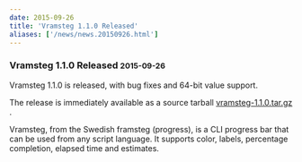 ```yaml
---
date: 2015-09-26
title: 'Vramsteg 1.1.0 Released'
aliases: ['/news/news.20150926.html']
---
```

<div class="col-md-8 main">
 <div class="row">
  <h3>
   Vramsteg 1.1.0 Released
   <small>
    2015-09-26
   </small>
  </h3>
  <p>
   Vramsteg 1.1.0 is released, with bug fixes and 64-bit value support.
  </p>
  <p>
   The release is immediately available as a source tarball
   <a href="http://tasktools.org/download/vramsteg-1.1.0.tar.gz">
    vramsteg-1.1.0.tar.gz
   </a>
   .
  </p>
  <p>
   Vramsteg, from the Swedish framsteg (progress), is a CLI progress
            bar that can be used from any script language. It supports color,
            labels, percentage completion, elapsed time and estimates.
  </p>
  <br/>
  <br/>
 </div>
</div>

